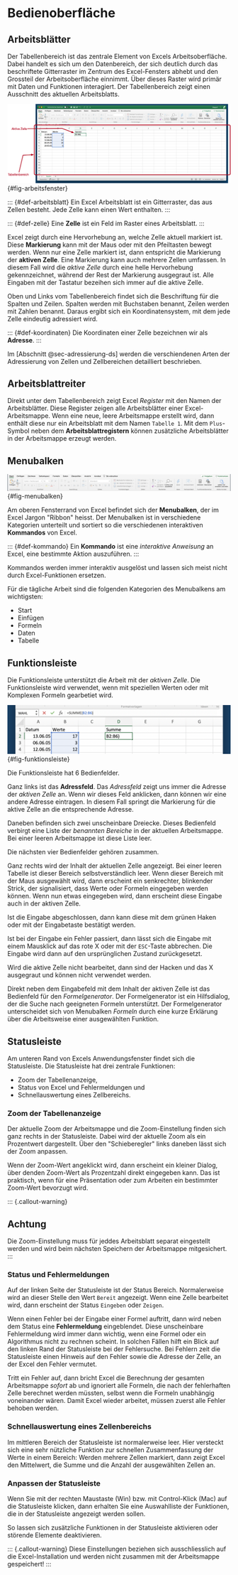 # Bedienoberfläche

## Arbeitsblätter

Der Tabellenbereich ist das zentrale Element von Excels Arbeitsoberfläche. Dabei handelt es sich um den Datenbereich, der sich deutlich durch das beschriftete Gitterraster im Zentrum des Excel-Fensters abhebt und den Grossteil der Arbeitsoberfläche einnimmt. Über dieses Raster wird primär mit Daten und Funktionen interagiert. Der Tabellenbereich zeigt einen Ausschnitt des aktuellen Arbeitsblatts.

![Das Excel Arbeitsfenster](figures/excel_arbeitsfenster.png){#fig-arbeitsfenster}

::: {#def-arbeitsblatt}
Ein Excel Arbeitsblatt ist ein Gitterraster, das aus Zellen besteht. Jede Zelle kann einen Wert enthalten.
::: 

::: {#def-zelle}
Eine **Zelle** ist ein Feld im Raster eines Arbeitsblatt.
:::

Excel zeigt durch eine Hervorhebung an, welche Zelle aktuell markiert ist. Diese **Markierung** kann mit der Maus oder mit den Pfeiltasten bewegt werden. Wenn nur eine Zelle markiert ist, dann entspricht die Markierung der **aktiven Zelle**. Eine Markierung kann auch mehrere Zellen umfassen. In diesem Fall wird die *aktive Zelle* durch eine helle Hervorhebung gekennzeichnet, während der Rest der Markierung ausgegraut ist. Alle Eingaben mit der Tastatur bezeihen sich immer auf die aktive Zelle.

Oben und Links vom Tabellenbereich findet sich die Beschriftung für die Spalten und Zeilen. Spalten werden mit Buchstaben benannt, Zeilen werden mit Zahlen benannt. Daraus ergibt sich ein Koordinatensystem, mit dem jede Zelle eindeutig adressiert wird. 

::: {#def-koordinaten}
Die Koordinaten einer Zelle bezeichnen wir als **Adresse**.
:::
 
Im [Abschnitt @sec-adressierung-ds] werden die verschiendenen Arten der Adressierung von Zellen und Zellbereichen detailliert beschrieben.

## Arbeitsblattreiter

Direkt unter dem Tabellenbereich zeigt Excel *Register* mit den Namen der Arbeitsblätter. Diese Register zeigen alle Arbeitsblätter einer Excel-Arbeitsmappe. Wenn eine neue, leere Arbeitsmappe erstellt wird, dann enthält diese nur ein Arbeitsblatt mit dem Namen ``Tabelle 1``.
Mit dem ``Plus``-Symbol neben dem **Arbeitsblattregistern** können zusätzliche Arbeitsblätter in der Arbeitsmappe erzeugt werden.

## Menubalken

![Menubalken](figures/excel_menubalken.png){#fig-menubalken}

Am oberen Fensterrand von Excel befindet sich der **Menubalken**, der im Excel Jargon "Ribbon" heisst. Der Menubalken ist in verschiedene Kategorien unterteilt und sortiert so die verschiedenen interaktiven **Kommandos** von Excel. 

::: {#def-kommando}
Ein **Kommando** ist eine *interaktive Anweisung* an Excel, eine bestimmte Aktion auszuführen.
:::

Kommandos werden immer interaktiv ausgelöst und lassen sich meist nicht durch Excel-Funktionen ersetzen.

Für die tägliche Arbeit sind die folgenden Kategorien des Menubalkens am wichtigsten:

- Start
- Einfügen
- Formeln
- Daten
- Tabelle

## Funktionsleiste

Die Funktionsleiste unterstützt die Arbeit mit der *aktiven Zelle*. Die Funktionsleiste wird verwendet, wenn mit speziellen Werten oder mit Komplexen Formeln gearbetiet wird.

![Die Excel Funktionsleiste](figures/excel_funktionsleiste.png){#fig-funktionsleiste}

Die Funktionsleiste hat 6 Bedienfelder.

Ganz links ist das **Adressfeld**. Das *Adressfeld* zeigt uns immer die Adresse der *aktiven Zelle* an. Wenn wir dieses Feld anklicken, dann können wir eine andere Adresse eintragen. In diesem Fall springt die Markierung für die aktive Zelle an die entsprechende Adresse.

Daneben befinden sich zwei unscheinbare Dreiecke. Dieses Bedienfeld verbirgt eine Liste der *benannten Bereiche* in der aktuellen Arbeitsmappe. Bei einer leeren Arbeitsmappe ist diese Liste leer.

Die nächsten vier Bedienfelder gehören zusammen.

Ganz rechts wird der Inhalt der aktuellen Zelle angezeigt. Bei einer leeren Tabelle ist dieser Bereich selbstverständlich leer. Wenn dieser Bereich mit der Maus ausgewählt wird, dann erscheint ein senkrechter, blinkender Strick, der signalisiert, dass Werte oder Formeln eingegeben werden können. Wenn nun etwas eingegeben wird, dann erscheint diese Eingabe auch in der aktiven Zelle.

Ist die Eingabe abgeschlossen, dann kann diese mit dem grünen Haken oder mit der Eingabetaste bestätigt werden.

Ist bei der Eingabe ein Fehler passiert, dann lässt sich die Eingabe mit einem Mausklick auf das rote X oder mit der `ESC`-Taste abbrechen. Die Eingabe wird dann auf den ursprünglichen Zustand zurückgesetzt.

Wird die aktive Zelle nicht bearbeitet, dann sind der Hacken und das X ausgegraut und können nicht verwendet werden.

Direkt neben dem Eingabefeld mit dem Inhalt der aktiven Zelle ist das Bedienfeld für den *Formelgenerator*. Der Formelgenerator ist ein Hilfsdialog, der die Suche nach geeigneten Formeln unterstützt. Der Formelgenerator unterscheidet sich von Menubalken *Formeln* durch eine kurze Erklärung über die Arbeitsweise einer ausgewählten Funktion. 

## Statusleiste

Am unteren Rand von Excels Anwendungsfenster findet sich die Statusleiste. Die Statusleiste hat drei zentrale Funktionen:

- Zoom der Tabellenanzeige, 
- Status von Excel und Fehlermeldungen und
- Schnellauswertung eines Zellbereichs.

### Zoom der Tabellenanzeige

Der aktuelle Zoom der Arbeitsmappe und die Zoom-Einstellung finden sich ganz rechts in der Statusleiste. Dabei wird der aktuelle Zoom als ein Prozentwert dargestellt. Über den "Schieberegler" links daneben lässt sich der Zoom anpassen.

Wenn der Zoom-Wert angeklickt wird, dann erscheint ein kleiner Dialog, über denden Zoom-Wert als Prozentzahl direkt eingegeben kann. Das ist praktisch, wenn für eine Präsentation oder zum Arbeiten ein bestimmter Zoom-Wert bevorzugt wird.

::: {.callout-warning}
## Achtung
Die Zoom-Einstellung muss für jeddes Arbeitsblatt separat eingestellt werden und wird beim nächsten Speichern der Arbeitsmappe mitgesichert.
:::

### Status und Fehlermeldungen

Auf der linken Seite der Statusleiste ist der Status Bereich. Normalerweise wird an dieser Stelle den Wert ``Bereit`` angezeigt. Wenn eine Zelle bearbeitet wird, dann erscheint der Status ``Eingeben`` oder ``Zeigen``.

Wenn einen Fehler bei der Eingabe einer Formel auftritt, dann wird neben dem Status eine **Fehlermeldung** eingeblendet. Diese unscheinbare Fehlermeldung wird immer dann wichtig, wenn eine Formel oder ein Algorithmus nicht zu rechnen scheint. In solchen Fällen hilft ein Blick auf den linken Rand der Statusleiste bei der Fehlersuche. Bei Fehlern zeit die Statusleiste einen Hinweis auf den Fehler sowie die Adresse der Zelle, an der Excel den Fehler vermutet.

Tritt ein Fehler auf, dann bricht Excel die Berechnung der gesamten Arbeitsmappe *sofort* ab und ignoriert alle Formeln, die nach der fehlerhaften Zelle berechnet werden müssten, selbst wenn die Formeln unabhängig voneinander wären. Damit Excel wieder arbeitet, müssen zuerst alle Fehler behoben werden.

### Schnellauswertung eines Zellenbereichs

Im mittleren Bereich der Statusleiste ist normalerweise leer. Hier versteckt sich eine sehr nützliche Funktion zur schnellen Zusammenfassung der Werte in einem Bereich: Werden mehrere Zellen markiert, dann zeigt Excel den Mittelwert, die Summe und die Anzahl der ausgewählten Zellen an.

### Anpassen der Statusleiste

Wenn Sie mit der rechten Maustaste (Win) bzw. mit Control-Klick (Mac) auf die Statusleiste klicken, dann erhalten Sie eine Auswahlliste der Funktionen, die in der Statusleiste angezeigt werden sollen.

So lassen sich zusätzliche Funktionen in der Statusleiste aktivieren oder störende Elemente deaktivieren.

::: {.callout-warning}
Diese Einstellungen beziehen sich ausschliesslich auf die Excel-Installation und werden nicht zusammen mit der Arbeitsmappe gespeichert!
:::

